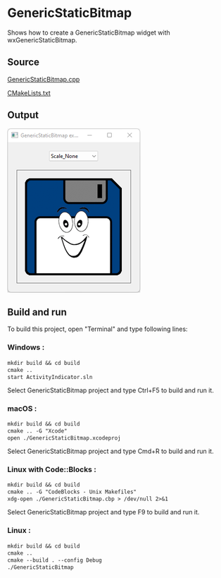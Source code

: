 # GenericStaticBitmap

Shows how to create a GenericStaticBitmap widget with wxGenericStaticBitmap.

## Source

[GenericStaticBitmap.cpp](GenericStaticBitmap.cpp)

[CMakeLists.txt](CMakeLists.txt)

## Output

![output](../../../docs/Pictures/GenericStaticBitmap.png)

## Build and run

To build this project, open "Terminal" and type following lines:

### Windows :

``` shell
mkdir build && cd build
cmake .. 
start ActivityIndicator.sln
```

Select GenericStaticBitmap project and type Ctrl+F5 to build and run it.

### macOS :

``` shell
mkdir build && cd build
cmake .. -G "Xcode"
open ./GenericStaticBitmap.xcodeproj
```

Select GenericStaticBitmap project and type Cmd+R to build and run it.

### Linux with Code::Blocks :

``` shell
mkdir build && cd build
cmake .. -G "CodeBlocks - Unix Makefiles"
xdg-open ./GenericStaticBitmap.cbp > /dev/null 2>&1
```

Select GenericStaticBitmap project and type F9 to build and run it.

### Linux :

``` shell
mkdir build && cd build
cmake .. 
cmake --build . --config Debug
./GenericStaticBitmap
```
